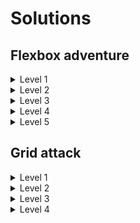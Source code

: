 # Solutions

## Flexbox adventure

<details>
  <summary>Level 1</summary>

    justify-content: center;

</details>

<details>
  <summary>Level 2</summary>

    justify-content: flex-end;

</details>

<details>
  <summary>Level 3</summary>

    justify-content: space-between;

</details>

<details>
  <summary>Level 4</summary>

    justify-content: space-around;

</details>

<details>
  <summary>Level 5</summary>

    justify-content: space-evenly;

</details>

## Grid attack

<details>
  <summary>Level 1</summary>

    grid-template-columns: 1fr 1fr;

</details>

<details>
  <summary>Level 2</summary>

    grid-template-columns: 20% 40% 40%;

</details>

<details>
  <summary>Level 3</summary>

    grid-template-columns: repeat(4, 25%);

</details>

<details>
  <summary>Level 4</summary>

    grid-template-columns: repeat(3, 30%);

</details>

